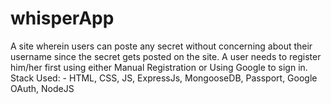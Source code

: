 # whisperApp
A site wherein users can poste any secret without concerning about their username since the secret gets posted on the site.
A user needs to register him/her first using either Manual Registration or Using Google to sign in.
Stack Used: - HTML, CSS, JS, ExpressJs, MongooseDB, Passport, Google OAuth, NodeJS


